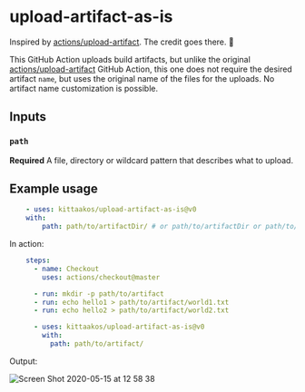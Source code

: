 # upload-artifact-as-is

Inspired by [actions/upload-artifact](https://github.com/actions/upload-artifact). The credit goes there. 🏅

This GitHub Action uploads build artifacts, but unlike the original [actions/upload-artifact](https://github.com/actions/upload-artifact) GitHub Action, this one does not require the desired artifact `name`, but uses the original name of the files for the uploads. No artifact name customization is possible.

## Inputs

### `path`

**Required** A file, directory or wildcard pattern that describes what to upload.

## Example usage

```yaml
    - uses: kittaakos/upload-artifact-as-is@v0
    with:
        path: path/to/artifactDir/ # or path/to/artifactDir or path/to/artifactFile or path/to/**/wildcard/*
```

In action:
```yaml
    steps:
      - name: Checkout
        uses: actions/checkout@master

      - run: mkdir -p path/to/artifact
      - run: echo hello1 > path/to/artifact/world1.txt
      - run: echo hello2 > path/to/artifact/world2.txt

      - uses: kittaakos/upload-artifact-as-is@v0
        with:
          path: path/to/artifact/
```

Output:

![Screen Shot 2020-05-15 at 12 58 38](https://user-images.githubusercontent.com/1405703/82043527-0889a080-96ac-11ea-91ea-8025a1632fe3.jpg)
